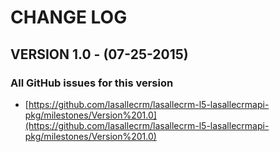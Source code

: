 # CHANGE LOG


## VERSION 1.0 - (07-25-2015)

### All GitHub issues for this version
* [https://github.com/lasallecrm/lasallecrm-l5-lasallecrmapi-pkg/milestones/Version%201.0](https://github.com/lasallecrm/lasallecrm-l5-lasallecrmapi-pkg/milestones/Version%201.0)







